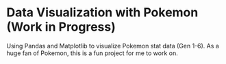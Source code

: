 # Data Visualization with Pokemon (Work in Progress)
Using Pandas and Matplotlib to visualize Pokemon stat data (Gen 1-6).
As a huge fan of Pokemon, this is a fun project for me to work on.
